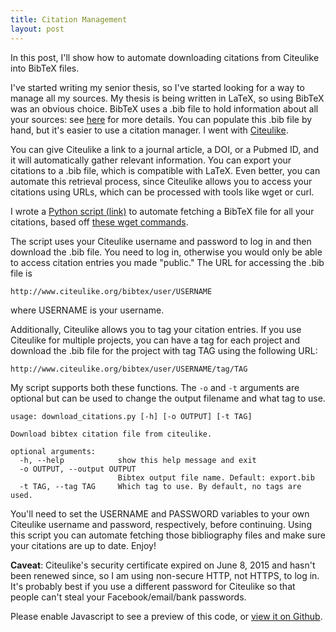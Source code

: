 ```yaml
---
title: Citation Management
layout: post
---
```


In this post, I'll show how to automate downloading citations from Citeulike
into BibTeX files.

<!--more-->

I've started writing my senior thesis, so I've started looking for a way to
manage all my sources. My thesis is being written in LaTeX, so using BibTeX was
an obvious choice. BibTeX uses a .bib file to hold information about all your
sources: see [here](https://en.wikibooks.org/wiki/LaTeX/Bibliography_Management)
for more details. You can populate this .bib file by hand, but it's easier to
use a citation manager. I went with [Citeulike](http://www.citeulike.org/).

You can give Citeulike a link to a journal article, a DOI, or a Pubmed ID, and
it will automatically gather relevant information. You can export your citations
to a .bib file, which is compatible with LaTeX. Even better, you can automate
this retrieval process, since Citeulike allows you to access your citations
using URLs, which can be processed with tools like wget or curl.

I wrote a [Python script
(link)](https://gist.github.com/shiandy/f7d53f7061748e599e10) to automate
fetching a BibTeX file for all your citations, based off [these wget
commands](http://linuxtoosx.blogspot.com/2012/10/downloadbackup-citeulike-library.html).

The script uses your Citeulike username and password to log in and then download
the .bib file. You need to log in, otherwise you would only be able to access
citation entries you made "public." The URL for accessing the .bib file is

    http://www.citeulike.org/bibtex/user/USERNAME

where USERNAME is your username.

Additionally, Citeulike allows you to tag your citation entries. If you use
Citeulike for multiple projects, you can have a tag for each project and
download the .bib file for the project with tag TAG using the following URL:

    http://www.citeulike.org/bibtex/user/USERNAME/tag/TAG

My script supports both these functions. The `-o` and `-t` arguments are
optional but can be used to change the output filename and what tag to use.

    usage: download_citations.py [-h] [-o OUTPUT] [-t TAG]

    Download bibtex citation file from citeulike.

    optional arguments:
      -h, --help            show this help message and exit
      -o OUTPUT, --output OUTPUT
                            Bibtex output file name. Default: export.bib
      -t TAG, --tag TAG     Which tag to use. By default, no tags are used.

You'll need to set the USERNAME and PASSWORD variables to your own Citeulike
username and password, respectively, before continuing. Using this script you
can automate fetching those bibliography files and make sure your citations are
up to date. Enjoy!

**Caveat**: Citeulike's security certificate expired on June 8, 2015 and hasn't
been renewed since, so I am using non-secure HTTP, not HTTPS, to log in. It's
probably best if you use a different password for Citeulike so that people can't
steal your Facebook/email/bank passwords.

<script src="https://gist.github.com/shiandy/f7d53f7061748e599e10.js"></script>

<noscript>Please enable Javascript to see a preview of this code, or <a
href="https://gist.github.com/shiandy/f7d53f7061748e599e10">view it on
Github</a>.</noscript>
